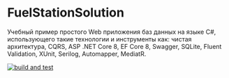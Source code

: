# FuelStationSolution
Учебный пример простого Web приложения баз данных на языке C#, использующего такие технологии и инструменты как: 
чистая архитектура, CQRS, ASP .NET Core 8, EF Core 8, Swagger, SQLite, Fluent Validation, XUnit, Serilog, Automapper, MediatR.

[![build and test](https://github.com/Olgasn/FuelStationSolution/actions/workflows/build-and-test.yml/badge.svg)](https://github.com/Olgasn/FuelStationSolution/actions/workflows/build-and-test.yml)
